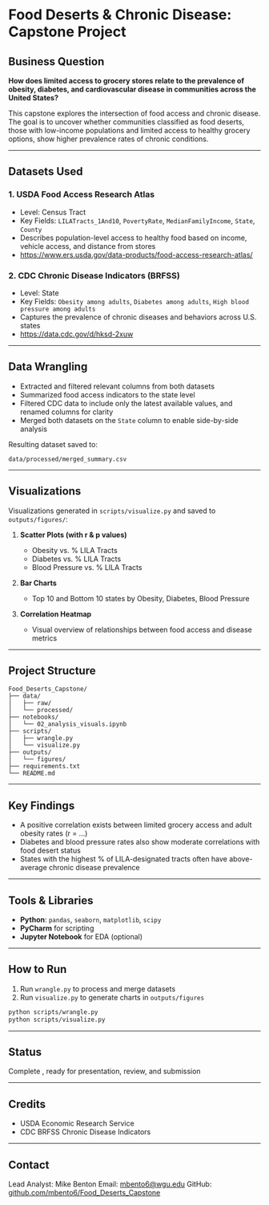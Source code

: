 # Food Deserts & Chronic Disease: Capstone Project

## Business Question

**How does limited access to grocery stores relate to the prevalence of obesity, diabetes, and cardiovascular disease in communities across the United States?**

This capstone explores the intersection of food access and chronic disease. The goal is to uncover whether communities classified as food deserts, those with low-income populations and limited access to healthy grocery options, show higher prevalence rates of chronic conditions.

---

## Datasets Used

### 1. **USDA Food Access Research Atlas**

* Level: Census Tract
* Key Fields: `LILATracts_1And10`, `PovertyRate`, `MedianFamilyIncome`, `State`, `County`
* Describes population-level access to healthy food based on income, vehicle access, and distance from stores
* https://www.ers.usda.gov/data-products/food-access-research-atlas/

### 2. **CDC Chronic Disease Indicators (BRFSS)**

* Level: State
* Key Fields: `Obesity among adults`, `Diabetes among adults`, `High blood pressure among adults`
* Captures the prevalence of chronic diseases and behaviors across U.S. states
* https://data.cdc.gov/d/hksd-2xuw

---

## Data Wrangling

* Extracted and filtered relevant columns from both datasets
* Summarized food access indicators to the state level
* Filtered CDC data to include only the latest available values, and renamed columns for clarity
* Merged both datasets on the `State` column to enable side-by-side analysis

Resulting dataset saved to:

```
data/processed/merged_summary.csv
```

---

## Visualizations

Visualizations generated in `scripts/visualize.py` and saved to `outputs/figures/`:

1. **Scatter Plots (with r & p values)**

   * Obesity vs. % LILA Tracts
   * Diabetes vs. % LILA Tracts
   * Blood Pressure vs. % LILA Tracts

2. **Bar Charts**

   * Top 10 and Bottom 10 states by Obesity, Diabetes, Blood Pressure

3. **Correlation Heatmap**

   * Visual overview of relationships between food access and disease metrics

---

## Project Structure

```
Food_Deserts_Capstone/
├── data/
│   ├── raw/
│   └── processed/
├── notebooks/
│   └── 02_analysis_visuals.ipynb
├── scripts/
│   ├── wrangle.py
│   └── visualize.py
├── outputs/
│   └── figures/
├── requirements.txt
└── README.md
```

---

## Key Findings

* A positive correlation exists between limited grocery access and adult obesity rates (r = ...)
* Diabetes and blood pressure rates also show moderate correlations with food desert status
* States with the highest % of LILA-designated tracts often have above-average chronic disease prevalence

---

## Tools & Libraries

* **Python**: `pandas`, `seaborn`, `matplotlib`, `scipy`
* **PyCharm** for scripting
* **Jupyter Notebook** for EDA (optional)

---

## How to Run

1. Run `wrangle.py` to process and merge datasets
2. Run `visualize.py` to generate charts in `outputs/figures`

```bash
python scripts/wrangle.py
python scripts/visualize.py
```

---

## Status

Complete ,  ready for presentation, review, and submission

---

## Credits

* USDA Economic Research Service
* CDC BRFSS Chronic Disease Indicators

---

## Contact

Lead Analyst: Mike Benton
Email: mbento6@wgu.edu
GitHub: [github.com/mbento6/Food\_Deserts\_Capstone](https://github.com/mbento6/Food_Deserts_Capstone.git)

